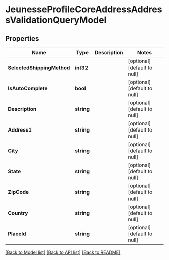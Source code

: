 # JeunesseProfileCoreAddressAddressValidationQueryModel

## Properties
Name | Type | Description | Notes
------------ | ------------- | ------------- | -------------
**SelectedShippingMethod** | **int32** |  | [optional] [default to null]
**IsAutoComplete** | **bool** |  | [optional] [default to null]
**Description** | **string** |  | [optional] [default to null]
**Address1** | **string** |  | [optional] [default to null]
**City** | **string** |  | [optional] [default to null]
**State** | **string** |  | [optional] [default to null]
**ZipCode** | **string** |  | [optional] [default to null]
**Country** | **string** |  | [optional] [default to null]
**PlaceId** | **string** |  | [optional] [default to null]

[[Back to Model list]](../README.md#documentation-for-models) [[Back to API list]](../README.md#documentation-for-api-endpoints) [[Back to README]](../README.md)


